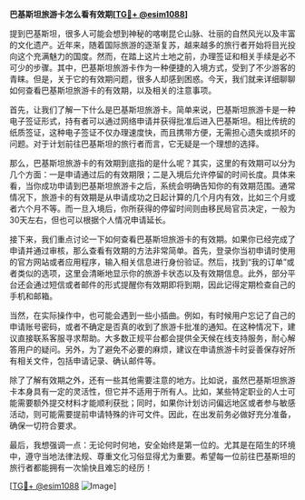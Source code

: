**巴基斯坦旅游卡怎么看有效期[[TG💪+ @esim1088](https://t.me/s/esim1088)]**

提到巴基斯坦，很多人可能会想到神秘的喀喇昆仑山脉、壮丽的自然风光以及丰富的文化遗产。近年来，随着国际旅游的逐渐复苏，越来越多的旅行者开始将目光投向这个充满魅力的国度。然而，在踏上这片土地之前，办理签证和相关手续是必不可少的步骤。其中，巴基斯坦旅游卡作为一种便捷的入境方式，受到了不少游客的青睐。但是，关于它的有效期问题，很多人却感到困惑。今天，我们就来详细聊聊如何查看巴基斯坦旅游卡的有效期，以及相关的注意事项。

首先，让我们了解一下什么是巴基斯坦旅游卡。简单来说，巴基斯坦旅游卡是一种电子签证形式，持有者可以通过网络申请并获得批准后进入巴基斯坦。相比传统的纸质签证，这种电子签证不仅办理速度快，而且携带方便，无需担心遗失或损坏的问题。对于计划前往巴基斯坦的旅行者而言，它无疑是一个理想的选择。

那么，巴基斯坦旅游卡的有效期到底指的是什么呢？其实，这里的有效期可以分为几个方面：一是申请通过后的有效期限；二是入境后允许停留的时间长度。具体来看，当你成功申请到巴基斯坦旅游卡之后，系统会明确告知你的有效期范围。通常情况下，旅游卡的有效期是从申请成功之日起计算的几个月内有效，比如三个月或者六个月不等。而一旦入境后，你所获得的停留时间则由移民局官员决定，一般为30天左右，但也可以根据个人情况申请延长。

接下来，我们重点讨论一下如何查看巴基斯坦旅游卡的有效期。如果你已经完成了申请并通过审核，那么查看有效期的方法非常简单。首先，登录你当初申请时使用的官方网站或者应用程序，输入相关信息进行身份验证。然后，找到“我的订单”或者类似的选项，这里会清晰地显示你的旅游卡状态以及有效期信息。此外，部分平台还会通过短信或者邮件的形式提醒你有效期即将到期，因此记得定期检查自己的手机和邮箱。

当然，在实际操作中，也可能会遇到一些小插曲。例如，有时候用户忘记了自己的申请账号密码，或者不确定是否真的收到了旅游卡批准的通知。在这种情况下，建议直接联系客服寻求帮助。大多数正规平台都会提供全天候在线支持服务，耐心解答用户的疑问。另外，为了避免不必要的麻烦，建议在申请旅游卡时妥善保存好所有相关文件，包括申请记录、确认邮件等。

除了了解有效期之外，还有一些其他需要注意的地方。比如说，虽然巴基斯坦旅游卡本身具有一定的灵活性，但它并不适用于所有人。比如，某些特定职业的人士可能需要额外提交材料才能顺利获批；同时，如果你计划访问偏远地区或者参与敏感活动，则可能需要提前申请特殊的许可文件。因此，在出发前务必做好充分准备，确保一切符合要求。

最后，我想强调一点：无论何时何地，安全始终是第一位的。尤其是在陌生的环境中，遵守当地法律法规、尊重文化习俗显得尤为重要。希望每一位前往巴基斯坦的旅行者都能拥有一次愉快且难忘的经历！

[[TG💪+ @esim1088](https://t.me/s/esim1088) ![Image](https://i.postimg.cc/4NQfJmqS/Snipaste-2025-05-13-00-14-12.png)]